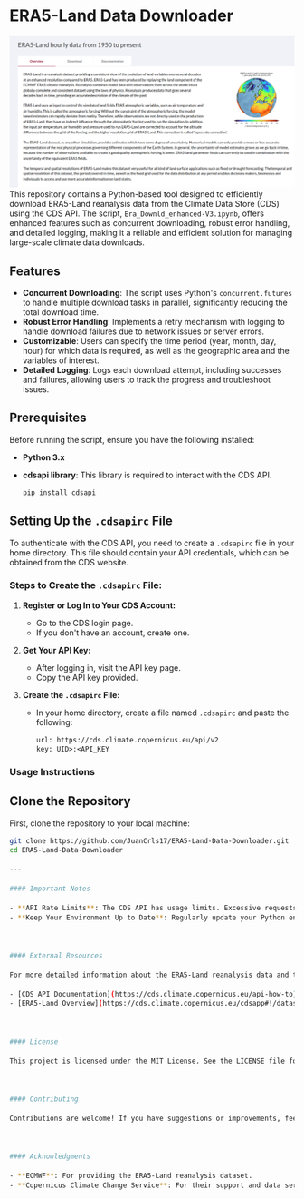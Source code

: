 
# ERA5-Land Data Downloader
![GFS Example](image/Era_land.png)
This repository contains a Python-based tool designed to efficiently download ERA5-Land reanalysis data from the Climate Data Store (CDS) using the CDS API. The script, `Era_Downld_enhanced-V3.ipynb`, offers enhanced features such as concurrent downloading, robust error handling, and detailed logging, making it a reliable and efficient solution for managing large-scale climate data downloads.

## Features

- **Concurrent Downloading**: The script uses Python's `concurrent.futures` to handle multiple download tasks in parallel, significantly reducing the total download time.
- **Robust Error Handling**: Implements a retry mechanism with logging to handle download failures due to network issues or server errors.
- **Customizable**: Users can specify the time period (year, month, day, hour) for which data is required, as well as the geographic area and the variables of interest.
- **Detailed Logging**: Logs each download attempt, including successes and failures, allowing users to track the progress and troubleshoot issues.

## Prerequisites

Before running the script, ensure you have the following installed:

- **Python 3.x**
- **cdsapi library**: This library is required to interact with the CDS API.

  ```bash
  pip install cdsapi
  
## Setting Up the `.cdsapirc` File

To authenticate with the CDS API, you need to create a `.cdsapirc` file in your home directory. This file should contain your API credentials, which can be obtained from the CDS website.

### Steps to Create the `.cdsapirc` File:

1. **Register or Log In to Your CDS Account:**

   - Go to the CDS login page.
   - If you don't have an account, create one.

2. **Get Your API Key:**

   - After logging in, visit the API key page.
   - Copy the API key provided.

3. **Create the `.cdsapirc` File:**

   - In your home directory, create a file named `.cdsapirc` and paste the following:

     ```plaintext
     url: https://cds.climate.copernicus.eu/api/v2
     key: UID>:<API_KEY
     ```

### Usage Instructions

## Clone the Repository

First, clone the repository to your local machine:

```bash
git clone https://github.com/JuanCrls17/ERA5-Land-Data-Downloader.git
cd ERA5-Land-Data-Downloader

---

#### Important Notes

- **API Rate Limits**: The CDS API has usage limits. Excessive requests or continuous retries may result in temporary blocking of your IP. Always monitor your API usage.
- **Keep Your Environment Up to Date**: Regularly update your Python environment and the `cdsapi` library to avoid potential issues with API requests.



#### External Resources

For more detailed information about the ERA5-Land reanalysis data and the Climate Data Store, visit the following links:

- [CDS API Documentation](https://cds.climate.copernicus.eu/api-how-to)
- [ERA5-Land Overview](https://cds.climate.copernicus.eu/cdsapp#!/dataset/reanalysis-era5-land)



#### License

This project is licensed under the MIT License. See the LICENSE file for details.



#### Contributing

Contributions are welcome! If you have suggestions or improvements, feel free to submit a pull request or open an issue.



#### Acknowledgments

- **ECMWF**: For providing the ERA5-Land reanalysis dataset.
- **Copernicus Climate Change Service**: For their support and data services.



